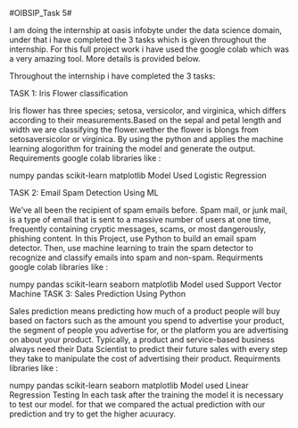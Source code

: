 #OIBSIP_Task 5#

I am doing the internship at oasis infobyte under the data science domain, under that i have completed the 3 tasks which is given throughout the internship. For this full project work i have used the google colab which was a very amazing tool. More details is provided below.

Throughout the internship i have completed the 3 tasks:

TASK 1: Iris Flower classification

Iris flower has three species; setosa, versicolor, and virginica, which differs according to their measurements.Based on the sepal and petal length and width we are classifying the flower.wether the flower is blongs from setosaversicolor or virginica. By using the python and applies the machine learning alogorithm for training the model and generate the output. Requirements google colab libraries like :

numpy
pandas
scikit-learn
matplotlib Model Used
Logistic Regression

TASK 2: Email Spam Detection Using ML

We’ve all been the recipient of spam emails before. Spam mail, or junk mail, is a type of email that is sent to a massive number of users at one time, frequently containing cryptic messages, scams, or most dangerously, phishing content. In this Project, use Python to build an email spam detector. Then, use machine learning to train the spam detector to recognize and classify emails into spam and non-spam. Requirments google colab libraries like :

numpy
pandas
scikit-learn
seaborn
matplotlib Model used
Support Vector Machine
TASK 3: Sales Prediction Using Python

Sales prediction means predicting how much of a product people will buy based on factors such as the amount you spend to advertise your product, the segment of people you advertise for, or the platform you are advertising on about your product. Typically, a product and service-based business always need their Data Scientist to predict their future sales with every step they take to manipulate the cost of advertising their product. Requirments libraries like :

numpy
pandas
scikit-learn
seaborn
matplotlib Model used
Linear Regression
Testing In each task after the training the model it is necessary to test our model. for that we compared the actual prediction with our prediction and try to get the higher acuuracy.

